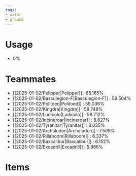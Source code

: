 ```yaml
---
tags:
- water
- ground
---
```

# Usage
- 0%
# Teammates
- [[2025-01-02/Pelipper|Pelipper]] : 65.165%
- [[2025-01-02/Basculegion-F|Basculegion-F]] : 59.504%
- [[2025-01-02/Politoed|Politoed]] : 59.036%
- [[2025-01-02/Kingdra|Kingdra]] : 58.748%
- [[2025-01-02/Ludicolo|Ludicolo]] : 58.712%
- [[2025-01-02/Incineroar|Incineroar]] : 8.627%
- [[2025-01-02/Tyranitar|Tyranitar]] : 8.035%
- [[2025-01-02/Archaludon|Archaludon]] : 7.509%
- [[2025-01-02/Rillaboom|Rillaboom]] : 6.337%
- [[2025-01-02/Baxcalibur|Baxcalibur]] : 6.152%
- [[2025-01-02/Excadrill|Excadrill]] : 5.966%
# Items